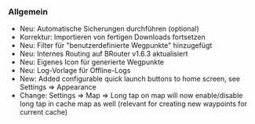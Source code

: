 ### Allgemein
- Neu: Automatische Sicherungen durchführen (optional)
- Korrektur: Importieren von fertigen Downloads fortsetzen
- Neu: Filter für "benutzerdefinierte Wegpunkte" hinzugefügt
- Neu: Internes Routing auf BRouter v1.6.3 aktualisiert
- Neu: Eigenes Icon für generierte Wegpunkte
- Neu: Log-Vorlage für Offline-Logs
- New: Added configurable quick launch buttons to home screen, see Settings => Appearance
- Change: Settings => Map => Long tap on map will now enable/disable long tap in cache map as well (relevant for creating new waypoints for current cache)
